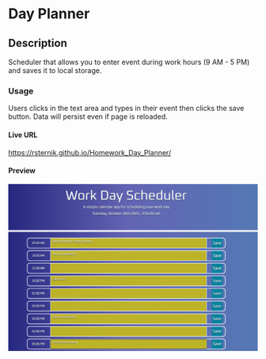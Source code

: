 # Day Planner

## Description
<p>Scheduler that allows you to enter event during work hours (9 AM - 5 PM) and saves it to local storage.</p>
 
 ### **Usage**

<p> Users clicks in the text area and types in their event then clicks the save button. Data will persist even if page is reloaded.</p>


#### **Live URL**
https://rsternik.github.io/Homework_Day_Planner/

#### **Preview**
![](assets/img/preview.png)